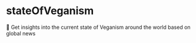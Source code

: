 # stateOfVeganism
🌱 Get insights into the current state of Veganism around the world based on global news 
